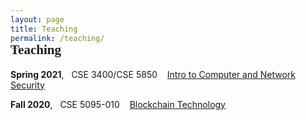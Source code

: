 ```yaml
---
layout: page
title: Teaching
permalink: /teaching/
---
```


<h2 style="font-family: 'Comic Sans MS'; margin-top: -30px;">Teaching</h2>

**Spring 2021**, &nbsp; CSE 3400/CSE 5850 &nbsp;&nbsp; [Intro to Computer and Network Security](/courses/cse3400-s2021/)

**Fall 2020**, &nbsp; CSE 5095-010 &nbsp;&nbsp; [Blockchain Technology](/courses/blockchain-technology-f2020/)


